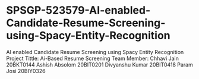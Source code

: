# SPSGP-523579-AI-enabled-Candidate-Resume-Screening-using-Spacy-Entity-Recognition
AI enabled Candidate Resume Screening using Spacy Entity Recognition
Project Tittle: Ai-Based Resume Screening
Team Member:
Chhavi Jain 20BKT0144
Ashish Absolom 20BIT0201
Divyanshu Kumar 20BIT0418
Param Josi 20BIY0326
